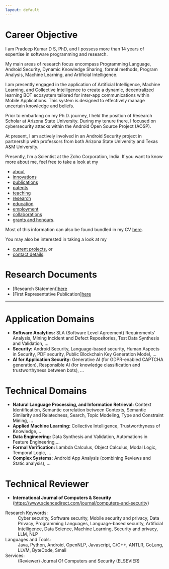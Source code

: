 ```yaml
---
layout: default
---
```


# Career Objective
I am Pradeep Kumar D S, PhD, and I possess more than 14 years of expertise in software programming and research.

My main areas of research focus encompass Programming Language, Android Security, Dynamic Knowledge Sharing, formal methods, Program Analysis, Machine Learning, and Artificial Intelligence. 

I am presently engaged in the application of Artificial Intelligence, Machine Learning, and Collective Intelligence to create a dynamic, decentralized learning BOT ecosystem tailored for inter-app communications within Mobile Applications. This system is designed to effectively manage uncertain knowledge and beliefs.

Prior to embarking on my Ph.D. journey, I held the position of Research Scholar at Arizona State University. During my tenure there, I focused on cybersecurity attacks within the Android Open Source Project (AOSP). 

At present, I am actively involved in an Android Security project in partnership with professors from both Arizona State University and Texas A&M University.

Presently, I’m a Scientist at the Zoho Corporation, India. If you want to know more about me, feel free to take a look at my

+ [about](./about.md)
+ [innovations](./innovations.md)
+ [publications](./publications.md)
+ [patents](./patents.md)
+ [teaching](./teaching.md)
+ [research](./research.md)
+ [education](./education.md)
+ [employment](./employment.md)
+ [collaborations](./collaborators.md)
+ [grants and honours](./financials.md).

Most of this information can also be found bundled in my CV [here](files/Pradeep_CV.pdf). 

You may also be interested in taking a look at my

+ [current projects](./projects.md), or
+ [contact details](./contact.md).


# Research Documents

+ [Research Statement][here](files/Pradeep_Research_Statement.pdf)
+ [First Representative Publication][here](<files/MuTent- Dynamic Android Intent Protection with Ownership-Based Key Distribution and Security Contracts.pdf>)

* * *

# Application Domains
+ <b>Software Analytics:</b> SLA (Software Level Agreement) Requirements' Analysis, Mining Incident and Defect Repositories, Test Data Synthesis and Validation, ...  
+ <b>Security:</b> Android Security, Language-based security, Human Aspects in Security, PDF security, Public Blockchain Key Generation Model, ...
+ <b>AI for Application Security:</b> Generative AI (for GDPR-enabled CAPTCHA generation), Responsible AI (for knowledge classification and trustworthyness between bots), ...

# Technical Domains
+ <b>Natural Language Processing, and Information Retrieval:</b> Context Identification, Semantic correlation between Contexts, Semantic Similarity and Relatedness, Search, Topic Modeling, Type and Constraint Mining, ...
+ <b>Applied Machine Learning:</b> Collective Intelligence, Trustworthyness of Knowledge,...
+ <b>Data Engineering:</b> Data Synthesis and Validation, Automations in Feature Engineering,...
+ <b>Formal Verification:</b> Lambda Calculus, Object Calculus, Modal Logic, Temporal Logic, ...
+ <b>Complex Systems:</b> Android App Analysis (combining Reviews and Static analysis), ...

# Technical Reviewer
+ <b>International Journal of Computers & Security</b> (https://www.sciencedirect.com/journal/computers-and-security)

<dl>
   <dt>Research Keywords:</dt>
      <dd>Cyber security, Software security, Mobile security and privacy, Data Privacy, Programming Languages, Language-based security, Artificial Intelligence, Data Science, Machine Learning, Security and privacy, LLM, NLP</dd>
   <dt>Languages and Tools:</dt>
      <dd>Java, Python, Android, OpenNLP, Javascript, C/C++, ANTLR, GoLang, LLVM, ByteCode, Smali</dd>
   <dt>Services:</dt>
      <dd>(Reviewer) Journal Of Computers and Security (ELSEVIER) </dd>
</dl>
